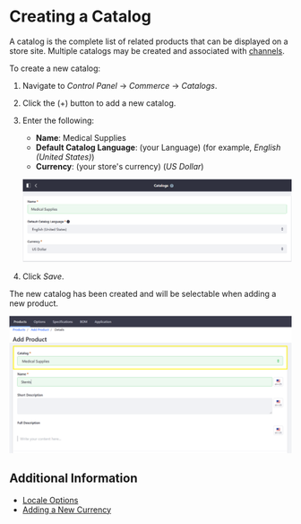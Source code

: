 # Creating a Catalog

A catalog is the complete list of related products that can be displayed on a store site. Multiple catalogs may be created and associated with [channels](../managing-a-catalog/introduction-to-channels.md).

To create a new catalog:

1. Navigate to _Control Panel_ → _Commerce_ → _Catalogs_.
1. Click the (+) button to add a new catalog.
1. Enter the following:
    * **Name**: Medical Supplies
    * **Default Catalog Language**: (your Language) (for example, _English (United States)_)
    * **Currency**: (your store's currency) (_US Dollar_)

    ![New Catalog](./creating-a-new-catalog/images/01.png)

1. Click _Save_.

The new catalog has been created and will be selectable when adding a new product.

![Catalog and Products](./creating-a-new-catalog/images/02.png)

## Additional Information

* [Locale Options](../starting-a-store/store-administration/locale-options.md)
* [Adding a New Currency](../starting-a-store/store-administration/adding-a-new-currency.md)
